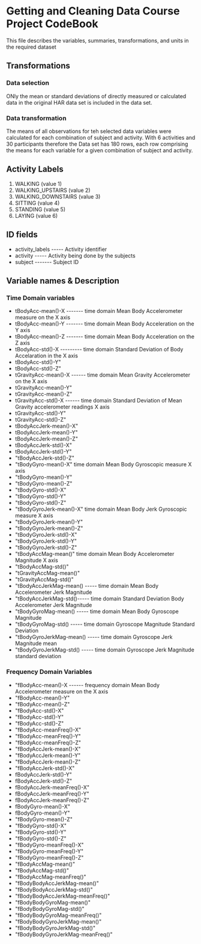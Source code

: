 # Getting and Cleaning Data Course Project CodeBook

This file describes the variables, summaries, transformations, and units in the required dataset
## Transformations

### Data selection

ONly the mean or standard deviations of directly measured or calculated data in the original HAR data set is included in the data set.

### Data transformation

The means of all observations for teh selected data variables were calculated for each combination of subject and activity. With 6 activities and 30 participants therefore the Data set has 180 rows, each row comprising the means for each variable for a given combination of subject and activity.

## Activity Labels

1. WALKING (value 1)
2. WALKING_UPSTAIRS (value 2)
3. WALKING_DOWNSTAIRS (value 3)
4. SITTING (value 4)
5. STANDING (value 5)
6. LAYING (value 6)

## ID fields 

* activity_labels ----- Activity identifier
* activity ----- Activity being done by the subjects
* subject ------- Subject ID

## Variable names	 & Description
### Time Domain variables
* tBodyAcc-mean()-X ------- time domain Mean Body Accelerometer measure on the X axis
* tBodyAcc-mean()-Y ------- time domain Mean Body Acceleration  on the Y axis
* tBodyAcc-mean()-Z ------- time domain Mean Body Acceleration on the Z axis
* tBodyAcc-std()-X --------- time domain Standard Deviation of Body Accelaration in the X axis
* tBodyAcc-std()-Y" 
* tBodyAcc-std()-Z" 
* tGravityAcc-mean()-X ------ time domain Mean Gravity Accelerometer on the X axis
* tGravityAcc-mean()-Y" 
* tGravityAcc-mean()-Z" 
* tGravityAcc-std()-X ------ time domain Standard Deviation of Mean Gravity accelerometer readings X axis
* tGravityAcc-std()-Y" 
* tGravityAcc-std()-Z" 
* tBodyAccJerk-mean()-X" 
* tBodyAccJerk-mean()-Y" 
* tBodyAccJerk-mean()-Z" 
* tBodyAccJerk-std()-X" 
* tBodyAccJerk-std()-Y" 
* "tBodyAccJerk-std()-Z" 
* "tBodyGyro-mean()-X"      time domain Mean Body Gyroscopic measure X axis
* "tBodyGyro-mean()-Y" 
* "tBodyGyro-mean()-Z" 
* "tBodyGyro-std()-X" 
* "tBodyGyro-std()-Y" 
* "tBodyGyro-std()-Z" 
* "tBodyGyroJerk-mean()-X"  time domain Mean Body Jerk Gyroscopic measure X axis
* "tBodyGyroJerk-mean()-Y" 
* "tBodyGyroJerk-mean()-Z" 
* "tBodyGyroJerk-std()-X" 
* "tBodyGyroJerk-std()-Y" 
* "tBodyGyroJerk-std()-Z" 
* "tBodyAccMag-mean()"      time domain Mean Body Accelerometer Magnitude X axis
* "tBodyAccMag-std()" 
* "tGravityAccMag-mean()" 
* "tGravityAccMag-std()" 
* "tBodyAccJerkMag-mean() ----- time domain Mean Body Accelerometer Jerk Magnitude
* "tBodyAccJerkMag-std()----- time domain Standard Deviation Body Accelerometer Jerk Magnitude
* "tBodyGyroMag-mean() ----- time domain Mean Body Gyroscope Magnitude
* "tBodyGyroMag-std() ----- time domain Gyroscope Magnitude Standard Deviation
* "tBodyGyroJerkMag-mean() ----- time domain Gyroscope Jerk Magnitude mean 
* "tBodyGyroJerkMag-std() ----- time domain Gyroscope Jerk Magnitude standard deviation 
 
### Frequency Domain Variables
* "fBodyAcc-mean()-X ------  frequency domain Mean Body Accelerometer measure on the X axis
* "fBodyAcc-mean()-Y" 
* "fBodyAcc-mean()-Z" 
* "fBodyAcc-std()-X" 
* "fBodyAcc-std()-Y" 
* "fBodyAcc-std()-Z" 
* "fBodyAcc-meanFreq()-X" 
* "fBodyAcc-meanFreq()-Y" 
* "fBodyAcc-meanFreq()-Z" 
* "fBodyAccJerk-mean()-X" 
* "fBodyAccJerk-mean()-Y" 
* "fBodyAccJerk-mean()-Z" 
* "fBodyAccJerk-std()-X" 
* fBodyAccJerk-std()-Y" 
* fBodyAccJerk-std()-Z" 
* fBodyAccJerk-meanFreq()-X" 
* fBodyAccJerk-meanFreq()-Y" 
* fBodyAccJerk-meanFreq()-Z" 
* fBodyGyro-mean()-X" 
* fBodyGyro-mean()-Y" 
* "fBodyGyro-mean()-Z" 
* "fBodyGyro-std()-X" 
* "fBodyGyro-std()-Y" 
* "fBodyGyro-std()-Z" 
* "fBodyGyro-meanFreq()-X" 
* "fBodyGyro-meanFreq()-Y" 
* "fBodyGyro-meanFreq()-Z" 
* "fBodyAccMag-mean()" 
* "fBodyAccMag-std()" 
* "fBodyAccMag-meanFreq()" 
* "fBodyBodyAccJerkMag-mean()" 
* "fBodyBodyAccJerkMag-std()" 
* "fBodyBodyAccJerkMag-meanFreq()" 
* "fBodyBodyGyroMag-mean()" 
* "fBodyBodyGyroMag-std()" 
* "fBodyBodyGyroMag-meanFreq()" 
* "fBodyBodyGyroJerkMag-mean()" 
* "fBodyBodyGyroJerkMag-std()" 
* "fBodyBodyGyroJerkMag-meanFreq()"



